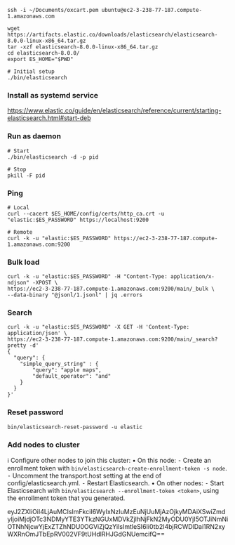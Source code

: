 
```
ssh -i ~/Documents/oxcart.pem ubuntu@ec2-3-238-77-187.compute-1.amazonaws.com

wget https://artifacts.elastic.co/downloads/elasticsearch/elasticsearch-8.0.0-linux-x86_64.tar.gz
tar -xzf elasticsearch-8.0.0-linux-x86_64.tar.gz
cd elasticsearch-8.0.0/
export ES_HOME="$PWD"

# Initial setup
./bin/elasticsearch
```

### Install as systemd service

https://www.elastic.co/guide/en/elasticsearch/reference/current/starting-elasticsearch.html#start-deb

### Run as daemon

```
# Start
./bin/elasticsearch -d -p pid

# Stop
pkill -F pid
```

### Ping

```
# Local
curl --cacert $ES_HOME/config/certs/http_ca.crt -u "elastic:$ES_PASSWORD" https://localhost:9200 

# Remote
curl -k -u "elastic:$ES_PASSWORD" https://ec2-3-238-77-187.compute-1.amazonaws.com:9200
```

### Bulk load

```
curl -k -u "elastic:$ES_PASSWORD" -H "Content-Type: application/x-ndjson" -XPOST \
https://ec2-3-238-77-187.compute-1.amazonaws.com:9200/main/_bulk \
--data-binary "@jsonl/1.jsonl" | jq .errors
```

### Search

```
curl -k -u "elastic:$ES_PASSWORD" -X GET -H 'Content-Type: application/json' \
https://ec2-3-238-77-187.compute-1.amazonaws.com:9200/main/_search?pretty -d'
{
  "query": {
    "simple_query_string" : {
        "query": "apple maps",
        "default_operator": "and"
    }
  }
}'
```

### Reset password

```
bin/elasticsearch-reset-password -u elastic
```

### Add nodes to cluster

ℹ️  Configure other nodes to join this cluster:
• On this node:
  ⁃ Create an enrollment token with `bin/elasticsearch-create-enrollment-token -s node`.
  ⁃ Uncomment the transport.host setting at the end of config/elasticsearch.yml.
  ⁃ Restart Elasticsearch.
• On other nodes:
  ⁃ Start Elasticsearch with `bin/elasticsearch --enrollment-token <token>`, using the enrollment token that you generated.




eyJ2ZXIiOiI4LjAuMCIsImFkciI6WyIxNzIuMzEuNjUuMjAzOjkyMDAiXSwiZmdyIjoiMjdjOTc3NDMyYTE3YTkzNGUxMDVkZjlhNjFkN2MyODU0YjI5OTJiNmNiOTNhNjcwYjExZTZhNDU0OGViZjQzYiIsImtleSI6Ii0tb2I4bjRCWDlDai1RN2xyWXRnOmJTbEpRV002VF9tUHdlRHJGdGNUemcifQ==
